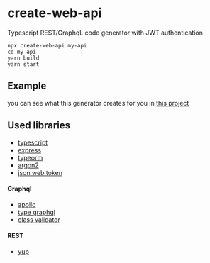 # create-web-api

Typescript REST/GraphqL code generator with JWT authentication

```
npx create-web-api my-api
cd my-api
yarn build
yarn start
```

## Example

you can see what this generator creates for you in [this project](https://github.com/peymanAzad/web-api-template)

## Used libraries

- [typescript](https://www.typescriptlang.org/)
- [express](https://expressjs.com/)
- [typeorm](https://typeorm.io/)
- [argon2](https://github.com/ranisalt/node-argon2)
- [json web token](https://github.com/auth0/node-jsonwebtoken)

#### Graphql

- [apollo](https://www.apollographql.com/)
- [type graphql](https://typegraphql.com/)
- [class validator](https://github.com/typestack/class-validator)

#### REST

- [yup](https://github.com/jquense/yup)
